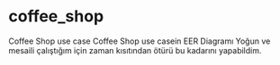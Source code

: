 # coffee_shop
Coffee Shop use case
Coffee Shop use casein EER Diagramı
Yoğun ve mesaili çalıştığım için zaman kısıtından ötürü bu kadarını yapabildim.
